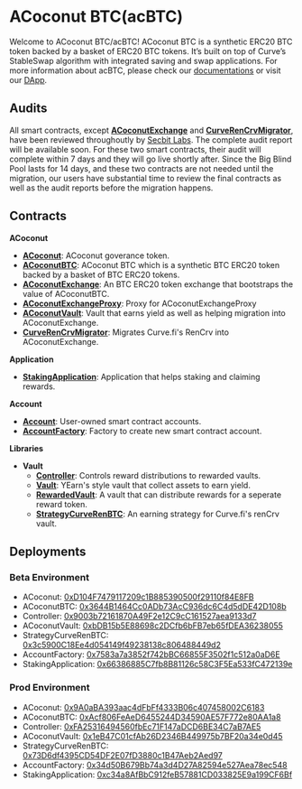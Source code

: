 # ACoconut BTC(acBTC)

Welcome to ACoconut BTC/acBTC! ACoconut BTC is a synthetic ERC20 BTC token backed by a basket of ERC20 BTC tokens. It’s built on top of Curve’s StableSwap algorithm with integrated saving and swap applications. For more information about acBTC, please check our [documentations](https://docs.acbtc.fi/) or visit our [DApp](https://app.acbtc.fi/).

## Audits
All smart contracts, except [**ACoconutExchange**](./contracts/acoconut/ACoconutExchange.sol) and [**CurveRenCrvMigrator**](./contracts/acoconut/CurveRenCrvMigrator.sol), have been reviewed throughoutly by [Secbit Labs](https://secbit.io/). The complete audit report will be available soon.
For these two smart contracts, their audit will complete within 7 days and they will go live shortly after. Since the Big Blind Pool lasts for 14 days, and these two contracts are not needed until the migration, our users have substantial time to review the final contracts as well as the audit reports before the migration happens.

## Contracts

**ACoconut**
- [**ACoconut**](./contracts/acoconut/ACoconut.sol): ACoconut goverance token.
- [**ACoconutBTC**](./contracts/acoconut/ACoconutBTC.sol): ACoconut BTC which is a synthetic BTC ERC20 token backed by a basket of BTC ERC20 tokens.
- [**ACoconutExchange**](./contracts/acoconut/ACoconutExchange.sol): An BTC ERC20 token exchange that bootstraps the value of ACoconutBTC.
- [**ACoconutExchangeProxy**](./contracts/acoconut/ACoconutExchangeProxy.sol): Proxy for ACoconutExchangeProxy
- [**ACoconutVault**](./contracts/acoconut/ACoconutVault.sol): Vault that earns yield as well as helping migration into ACoconutExchange.
- [**CurveRenCrvMigrator**](./contracts/acoconut/CurveRenCrvMigrator.sol): Migrates Curve.fi's RenCrv into ACoconutExchange.

**Application**
- [**StakingApplication**](./contracts/applications/StakingApplication.sol): Application that helps staking and claiming rewards.

**Account**
- [**Account**](./contracts/account/Account.sol): User-owned smart contract accounts.
- [**AccountFactory**](./contracts/account/AccountFactory.sol): Factory to create new smart contract account.

**Libraries**
- **Vault**
  - [**Controller**](./contracts/libraries/vaults/Controller.sol): Controls reward distributions to rewarded vaults.
  - [**Vault**](./contracts/libraries/vaults/Vault.sol): YEarn's style vault that collect assets to earn yield.
  - [**RewardedVault**](./contracts/libraries/vaults/RewardedVault.sol): A vault that can distribute rewards for a seperate reward token.
  - [**StrategyCurveRenBTC**](./contracts/libraries/vaults/StrategyCurveRenBTC.sol): An earning strategy for Curve.fi's renCrv vault.
  
## Deployments
### Beta Environment
- ACoconut: [0xD104F7479117209c1B885390500f29110f84E8FB](https://etherscan.io/address/0xD104F7479117209c1B885390500f29110f84E8FB)
- ACoconutBTC: [0x3644B1464Cc0ADb73AcC936dc6C4d5dDE42D108b](https://etherscan.io/address/0x3644B1464Cc0ADb73AcC936dc6C4d5dDE42D108b)
- Controller: [0x9003b72161870A49F2e12C9cC161527aea9133d7](https://etherscan.io/address/0x9003b72161870A49F2e12C9cC161527aea9133d7)
- ACoconutVault: [0xbDB15b5E88698c2DCfb6bFB7eb65fDEA36238055](https://etherscan.io/address/0xbDB15b5E88698c2DCfb6bFB7eb65fDEA36238055)
- StrategyCurveRenBTC: [0x3c5900C18Ee4d054149f49238138c806488449d2](https://etherscan.io/address/0x3c5900C18Ee4d054149f49238138c806488449d2)
- AccountFactory: [0x7583a7a3852f742bBC66855F3502f1c512a0aD6E](https://etherscan.io/address/0x7583a7a3852f742bBC66855F3502f1c512a0aD6E)
- StakingApplication: [0x66386885C7fb8B81126c58C3F5Ea533fC472139e](https://etherscan.io/address/0x66386885C7fb8B81126c58C3F5Ea533fC472139e)

### Prod Environment
- ACoconut: [0x9A0aBA393aac4dFbFf4333B06c407458002C6183](https://etherscan.io/address/0x9A0aBA393aac4dFbFf4333B06c407458002C6183)
- ACoconutBTC: [0xAcf806FeAeD6455244D34590AE57F772e80AA1a8](https://etherscan.io/address/0xAcf806FeAeD6455244D34590AE57F772e80AA1a8)
- Controller: [0xFA25316494560fbEc71F147aDCD6BE34C7aB7AE5](https://etherscan.io/address/0xFA25316494560fbEc71F147aDCD6BE34C7aB7AE5)
- ACoconutVault: [0x1eB47C01cfAb26D2346B449975b7BF20a34e0d45](https://etherscan.io/address/0x1eB47C01cfAb26D2346B449975b7BF20a34e0d45)
- StrategyCurveRenBTC: [0x73D6df4395CD54DF2E07fD3880c1B47Aeb2Aed97](https://etherscan.io/address/0x73D6df4395CD54DF2E07fD3880c1B47Aeb2Aed97)
- AccountFactory: [0x34d50B679Bb74a3d4D27A82594e527Aea78ec548](https://etherscan.io/address/0x34d50B679Bb74a3d4D27A82594e527Aea78ec548)
- StakingApplication: [0xc34a8AfBbC912feB57881CD033825E9a199CF6Bf](https://etherscan.io/address/0xc34a8AfBbC912feB57881CD033825E9a199CF6Bf)
